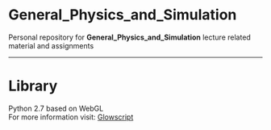 # General_Physics_and_Simulation
Personal repository for **General_Physics_and_Simulation** lecture related material and assignments  

---

# Library
Python 2.7 based on WebGL  
For more information visit: [Glowscript](https://www.glowscript.org/)
